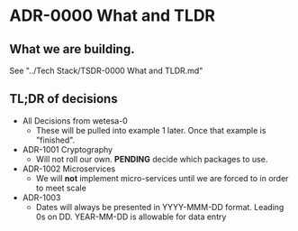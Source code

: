 # ADR-0000 What and TLDR

## What we are building.

See "../Tech Stack/TSDR-0000 What and TLDR.md"

## TL;DR of decisions

- All Decisions from wetesa-0
  - These will be pulled into example 1 later. Once that example is "finished".
- ADR-1001 Cryptography
  - Will not roll our own. **PENDING** decide which packages to use.
- ADR-1002 Microservices
  - We will **not** implement micro-services until we are forced to in order to meet scale
- ADR-1003
  - Dates will always be presented in YYYY-MMM-DD format. Leading 0s on DD.  YEAR-MM-DD is allowable for data entry

